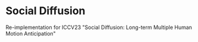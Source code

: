 # Social Diffusion
Re-implementation for ICCV23 "Social Diffusion: Long-term Multiple Human Motion Anticipation"
